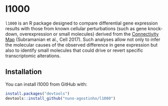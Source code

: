 # l1000

`l1000` is an R package designed to compare differential gene
expression results with those from known cellular perturbations (such as gene 
knock-down, overexpression or small molecules) derived from the 
[Connectivity Map][clue.io] (Subramanian et al., Cell 2017). Such analyses allow
not only to infer the molecular causes of the observed difference in gene
expression but also to identify small molecules that could drive or revert
specific transcriptomic alterations.

## Installation

You can install l1000 from GitHub with:

``` r
install.packages("devtools")
devtools::install_github("nuno-agostinho/l1000")
```

[clue.io]: https://clue.io/
